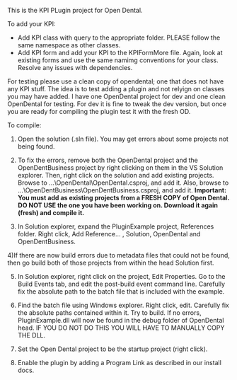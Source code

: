This is the KPI PLugin project for Open Dental.

To add your KPI:
- Add KPI class with query to the appropriate folder. PLEASE follow the same namespace as other classes. 
- Add KPI form and add your KPI to the KPIFormMore file. Again, look at existing forms and use the same namimg conventions for your class. Resolve any issues with dependencies. 

For testing please use a clean copy of opendental; one that does not have any KPI stuff. The idea is to test adding a plugin and not relyign on classes you may have added.
I have one OpenDental project for dev and one clean OpenDental for testing. For dev it is fine to tweak the dev version, but once you are ready for compiling the plugin test it
with the fresh OD.

To compile:

1) Open the solution (.sln file). You may get errors about some projects not being found.

2) To fix the errors, remove both the OpenDental project and the OpenDentBusiness project by right clicking on them in the VS Solution explorer. Then, right click on the solution and add existing projects. Browse to ...\OpenDental\OpenDental.csproj, and add it.  Also, browse to ...\OpenDentBusiness\OpenDentBusiness.csproj, and add it.
**Important: You must add as existing projects from a FRESH COPY of Open Dental. DO NOT USE the one you have been working on. Download it again (fresh) and compile it.**

3) In Solution explorer, expand the PluginExample project, References folder. Right click, Add Reference... , Solution, OpenDental and OpenDentBusiness.

4)If there are now build errors due to metadata files that could not be found, then go build both of those projects from within the head Solution first.

5) In Solution explorer, right click on the project, Edit Properties. Go to the Build Events tab, and edit the post-build event command line. Carefully fix the absolute path to the batch file that is included with the example.

6) Find the batch file using Windows explorer. Right click, edit. Carefully fix the absolute paths contained within it.
Try to build. If no errors, PluginExample.dll will now be found in the debug folder of OpenDental head. IF YOU DO NOT DO THIS YOU WILL HAVE TO MANUALLY COPY THE DLL.

7) Set the Open Dental project to be the startup project (right click). 

8) Enable the plugin by adding a Program Link as described in our install docs.
